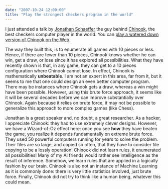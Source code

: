 ```yaml
---
date: "2007-10-24 12:00:00"
title: "Play the strongest checkers program in the world"
---
```




I just attended a talk by [Jonathan Schaeffer](https://en.wikipedia.org/wiki/Jonathan_Schaeffer) the guy behind [Chinook](https://webdocs.cs.ualberta.ca/~chinook/), the best checkers computer player in the world. You can [play a watered down version of Chinook on the Web](https://webdocs.cs.ualberta.ca/~chinook/play/).

The way they built this, is to enumerate all games with 10 pieces or less. Hence, if there are fewer than 10 pieces, Chinook knows whether he can win, get a draw, or lose since it has explored all possibilities. What they have recently shown is that, in any game, they can get to a 10 pieces configuration where Chinook cannot lose. In effect, Chinook is mathematically __unbeatable__.
I am not an expert in this area, far from it, but it seems to me that one could design an even better computer program. There may be instances where Chinook gets a draw, whereas a win might have been possible. However, using this brute force approach, it seems like it will be several decades before we can improve substantially over Chinook. Again because it relies on brute force, it may not be possible to generalize this approach to more complex games (like Chess).

Jonathan is a great speaker and, no doubt, a great researcher. As a hacker, I appreciate Chinook: they had to use extremely clever designs. However, we have a Wizard-of-Oz effect here: once you see __how__ they have beaten the game, you realize it depends fundamentally on extreme brute force. They used 50 powerful computers running for years to solve the problem. Their files are so large, and copied so often, that they have to consider file copying to be a lossly operation!
Chinook did not learn rules, it enumerated all possibilities! Many of my AI friends would rather see intelligence as the result of inference. Somehow, we learn rules that are applied in a logically fashion by our brain. Chinook is also not an instance of Machine Learning as it is commonly done: there is very little statistics involved, just brute force. Finally, Chinook did not try to think like a human being, whatever this could mean.
